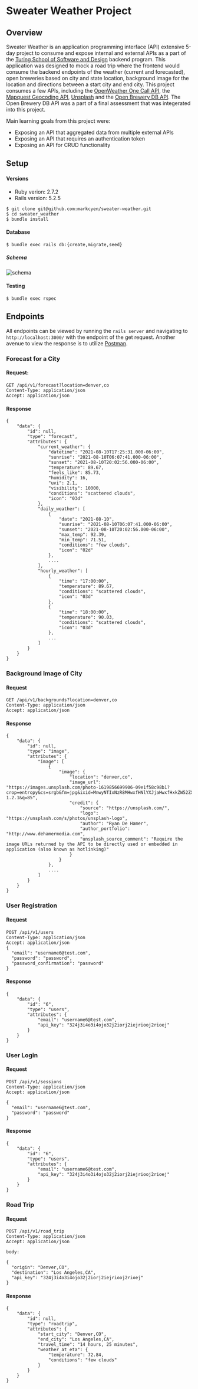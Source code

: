 # Sweater Weather Project

## Overview

Sweater Weather is an application programming interface (API) extensive 5-day project to consume and expose internal and external APIs as a part of the [Turing School of Software and Design](https://github.com/turingschool-examples) backend program. This application was designed to mock a road trip where the frontend would consume the backend endpoints of the weather (current and forecasted), open breweries based on city and state location, background image for the location and directions between a start city and end city. This project consumes a few APIs, including the [OpenWeather One Call API](https://openweathermap.org/api/one-call-api), the [Mapquest Geocoding API](https://developer.mapquest.com/documentation/geocoding-api/), [Unsplash](https://unsplash.com/developers) and the [Open Brewery DB API](https://www.openbrewerydb.org/). The Open Brewery DB API was a part of a final assessment that was integerated into this project. 

Main learning goals from this project were:
- Exposing an API that aggregated data from multiple external APIs
- Exposing an API that requires an authentication token
- Exposing an API for CRUD functionality

## Setup

#### Versions
* Ruby verion: 2.7.2
* Rails version: 5.2.5

````
$ git clone git@github.com:markcyen/sweater-weather.git
$ cd sweater_weather
$ bundle install
````

#### Database
````
$ bundle exec rails db:{create,migrate,seed}
````

##### Schema
![schema](https://user-images.githubusercontent.com/77414433/128943276-a1b23086-66b1-4e45-9eef-1b7cf90da027.png)


#### Testing
````
$ bundle exec rspec
````

## Endpoints

All endpoints can be viewed by running the `rails server` and navigating to `http://localhost:3000/` with the endpoint of the get request. Another avenue to view the response is to utilize [Postman](https://www.postman.com/).

### Forecast for a City

#### Request:

````
GET /api/v1/forecast?location=denver,co
Content-Type: application/json
Accept: application/json
````
#### Response
````
{
    "data": {
        "id": null,
        "type": "forecast",
        "attributes": {
            "current_weather": {
                "datetime": "2021-08-10T17:25:31.000-06:00",
                "sunrise": "2021-08-10T06:07:41.000-06:00",
                "sunset": "2021-08-10T20:02:56.000-06:00",
                "temperature": 89.67,
                "feels_like": 85.73,
                "humidity": 16,
                "uvi": 2.1,
                "visibility": 10000,
                "conditions": "scattered clouds",
                "icon": "03d"
            },
            "daily_weather": [
                {
                    "date": "2021-08-10",
                    "sunrise": "2021-08-10T06:07:41.000-06:00",
                    "sunset": "2021-08-10T20:02:56.000-06:00",
                    "max_temp": 92.39,
                    "min_temp": 71.51,
                    "conditions": "few clouds",
                    "icon": "02d"
                },
                ....
            ],
            "hourly_weather": [
                {
                    "time": "17:00:00",
                    "temperature": 89.67,
                    "conditions": "scattered clouds",
                    "icon": "03d"
                },
                {
                    "time": "18:00:00",
                    "temperature": 90.03,
                    "conditions": "scattered clouds",
                    "icon": "03d"
                },
                ...
            ]
        }
    }
}
````

### Background Image of City

#### Request
````
GET /api/v1/backgrounds?location=denver,co
Content-Type: application/json
Accept: application/json
````
#### Response
````
{
    "data": {
        "id": null,
        "type": "image",
        "attributes": {
            "image": [
                {
                    "image": {
                        "location": "denver,co",
                        "image_url": "https://images.unsplash.com/photo-1619856699906-09e1f58c98b1?crop=entropy&cs=srgb&fm=jpg&ixid=MnwyNTIxNzR8MHwxfHNlYXJjaHwxfHxkZW52ZXIlMkNjb3xlbnwwfHx8fDE2Mjg2MzgzMDQ&ixlib=rb-1.2.1&q=85",
                        "credit": {
                            "source": "https://unsplash.com/",
                            "logo": "https://unsplash.com/s/photos/unsplash-logo",
                            "author": "Ryan De Hamer",
                            "author_portfolio": "http://www.dehamermedia.com",
                            "unsplash_source_comment": "Require the image URLs returned by the API to be directly used or embedded in application (also known as hotlinking)"
                        }
                    }
                },
                ....
            ]
        }
    }
}
````

### User Registration

#### Request
````
POST /api/v1/users
Content-Type: application/json
Accept: application/json
{
  "email": "username6@test.com",
  "password": "password",
  "password_confirmation": "password"
}
````
#### Response
````
{
    "data": {
        "id": "6",
        "type": "users",
        "attributes": {
            "email": "username6@test.com",
            "api_key": "324j3i4o3i4ojo32j2iorj2iejriooj2rioej"
        }
    }
}
````

### User Login

#### Request
````
POST /api/v1/sessions
Content-Type: application/json
Accept: application/json

{
  "email": "username6@test.com",
  "password": "password"
}
````
#### Response
````
{
    "data": {
        "id": "6",
        "type": "users",
        "attributes": {
            "email": "username6@test.com",
            "api_key": "324j3i4o3i4ojo32j2iorj2iejriooj2rioej"
        }
    }
}
````

### Road Trip

#### Request
````
POST /api/v1/road_trip
Content-Type: application/json
Accept: application/json

body:

{
  "origin": "Denver,CO",
  "destination": "Los Angeles,CA",
  "api_key": "324j3i4o3i4ojo32j2iorj2iejriooj2rioej"
}
````
#### Response
````
{
    "data": {
        "id": null,
        "type": "roadtrip",
        "attributes": {
            "start_city": "Denver,CO",
            "end_city": "Los Angeles,CA",
            "travel_time": "14 hours, 25 minutes",
            "weather_at_eta": {
                "temperature": 72.84,
                "conditions": "few clouds"
            }
        }
    }
}
````
